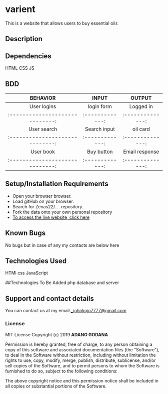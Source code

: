 # varient

This is a website that allows users to buy essential oils

## Description


## Dependencies
HTML
CSS
JS


## BDD
|    BEHAVIOR                   |     INPUT     |    OUTPUT      |
|:-----------------------------:|:-------------:|:--------------:|
|User logins                    | login form    | Logged in      |
|:-----------------------------:|:-------------:|:--------------:|
|User search                    | Search input  | oil card    |
|:-----------------------------:|:-------------:|:--------------:|
|User book                      | Buy button   | Email response |
|:-----------------------------:|:-------------:|:--------------:|


## Setup/Installation Requirements
* Open your browser browser.
* Load gitHub on your browser.
* Search for Zenas22/.... repository.
* Fork the data onto your own personal repository
* [To access the live website, click here](https://lorddoyo.github.io/varient)


## Known Bugs
No bugs but in case of any my contacts are below here

## Technologies Used
HTMl
css
JavaScript

##Technologies To Be Added
php
database and server

## Support and contact details
You can contact us at my email _johnkojo7777@gmail.com 

### License
MIT License  Copyright (c) 2019 **ADANO GODANA**

Permission is hereby granted, free of charge, to any person obtaining a copy
of this software and associated documentation files (the "Software"), to deal
in the Software without restriction, including without limitation the rights
to use, copy, modify, merge, publish, distribute, sublicense, and/or sell
copies of the Software, and to permit persons to whom the Software is
furnished to do so, subject to the following conditions:

The above copyright notice and this permission notice shall be included in all
copies or substantial portions of the Software.
